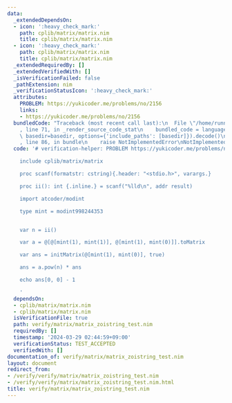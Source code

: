 ```yaml
---
data:
  _extendedDependsOn:
  - icon: ':heavy_check_mark:'
    path: cplib/matrix/matrix.nim
    title: cplib/matrix/matrix.nim
  - icon: ':heavy_check_mark:'
    path: cplib/matrix/matrix.nim
    title: cplib/matrix/matrix.nim
  _extendedRequiredBy: []
  _extendedVerifiedWith: []
  _isVerificationFailed: false
  _pathExtension: nim
  _verificationStatusIcon: ':heavy_check_mark:'
  attributes:
    PROBLEM: https://yukicoder.me/problems/no/2156
    links:
    - https://yukicoder.me/problems/no/2156
  bundledCode: "Traceback (most recent call last):\n  File \"/home/runner/.local/lib/python3.10/site-packages/onlinejudge_verify/documentation/build.py\"\
    , line 71, in _render_source_code_stat\n    bundled_code = language.bundle(stat.path,\
    \ basedir=basedir, options={'include_paths': [basedir]}).decode()\n  File \"/home/runner/.local/lib/python3.10/site-packages/onlinejudge_verify/languages/nim.py\"\
    , line 86, in bundle\n    raise NotImplementedError\nNotImplementedError\n"
  code: '# verification-helper: PROBLEM https://yukicoder.me/problems/no/2156

    include cplib/matrix/matrix

    proc scanf(formatstr: cstring){.header: "<stdio.h>", varargs.}

    proc ii(): int {.inline.} = scanf("%lld\n", addr result)

    import atcoder/modint

    type mint = modint998244353


    var n = ii()

    var a = @[@[mint(1), mint(1)], @[mint(1), mint(0)]].toMatrix

    var ans = initMatrix(@[mint(1), mint(0)], true)

    ans = a.pow(n) * ans

    echo ans[0, 0] - 1

    '
  dependsOn:
  - cplib/matrix/matrix.nim
  - cplib/matrix/matrix.nim
  isVerificationFile: true
  path: verify/matrix/matrix_zoistring_test.nim
  requiredBy: []
  timestamp: '2024-03-29 02:44:59+09:00'
  verificationStatus: TEST_ACCEPTED
  verifiedWith: []
documentation_of: verify/matrix/matrix_zoistring_test.nim
layout: document
redirect_from:
- /verify/verify/matrix/matrix_zoistring_test.nim
- /verify/verify/matrix/matrix_zoistring_test.nim.html
title: verify/matrix/matrix_zoistring_test.nim
---
```

